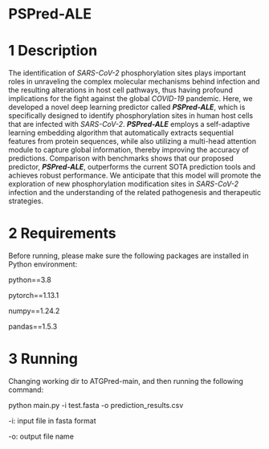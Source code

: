 # PSPred-ALE

# 1 Description


The identification of *SARS-CoV-2* phosphorylation sites plays important roles in unraveling the complex molecular mechanisms behind infection and the resulting alterations in host cell pathways, thus having profound implications for the fight against the global *COVID-19* pandemic. Here, we developed a novel deep learning predictor called ***PSPred-ALE***, which is specifically designed to identify phosphorylation sites in human host cells that are infected with *SARS-CoV-2*. ***PSPred-ALE*** employs a self-adaptive learning embedding algorithm that automatically extracts sequential features from protein sequences, while also utilizing a multi-head attention module to capture global information, thereby improving the accuracy of predictions. Comparison with benchmarks shows that our proposed predictor, ***PSPred-ALE***, outperforms the current SOTA prediction tools and achieves robust performance. We anticipate that this model will promote the exploration of new phosphorylation modification sites in *SARS-CoV-2* infection and the understanding of the related pathogenesis and therapeutic strategies.


# 2 Requirements

Before running, please make sure the following packages are installed in Python environment:

python==3.8

pytorch==1.13.1

numpy==1.24.2

pandas==1.5.3



# 3 Running

Changing working dir to ATGPred-main, and then running the following command:

python main.py -i test.fasta -o prediction_results.csv

-i: input file in fasta format

-o: output file name
